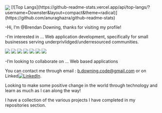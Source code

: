 
<img align="center" src="https://github-readme-stats.vercel.app/api/?username=Downster&theme=radical" /> 
[![Top Langs](https://github-readme-stats.vercel.app/api/top-langs/?username=Downster&layout=compact&theme=radical)](https://github.com/anuraghazra/github-readme-stats)

-Hi, I’m @Brendan Downing, thanks for visiting my profile!

-I’m interested in ... Web application development, specifically for small businesses serving underprivlidged/underresourced communities.


![](https://img.shields.io/badge/Code-Javascript-informational?style=flat&logo=<LOGO_NAME>&logoColor=white&color=2bbc8a) ![](https://img.shields.io/badge/Code-Python-informational?style=flat&logo=<LOGO_NAME>&logoColor=white&color=2bbc8a) ![](https://img.shields.io/badge/Code-React-informational?style=flat&logo=<LOGO_NAME>&logoColor=white&color=2bbc8a) ![](https://img.shields.io/badge/Code-Java-informational?style=flat&logo=<LOGO_NAME>&logoColor=white&color=2bbc8a) ![](https://img.shields.io/badge/Editor-VSCode-informational?style=flat&logo=<LOGO_NAME>&logoColor=white&color=2bbc8a) ![](https://img.shields.io/badge/Code-HTML-informational?style=flat&logo=<LOGO_NAME>&logoColor=white&color=2bbc8a) ![](https://img.shields.io/badge/Code-CSS-informational?style=flat&logo=<LOGO_NAME>&logoColor=white&color=2bbc8a)

-I’m looking to collaborate on ... Web based applications
<!-- Actual text -->

You can contact me through email : b.downing.code@gmail.com or on Linked[![LinkedIn][2.2]][2].

<!-- Icons -->

[2.2]: https://raw.githubusercontent.com/MartinHeinz/MartinHeinz/master/linkedin-3-16.png (LinkedIn icon without padding)

<!-- Links to your social media accounts -->

[2]: https://www.linkedin.com/in/brendan-downing-641672228/



Looking to make some positive change in the world through technology and learn as much as I can along the way!

I have a collection of the various projects I have completed in my repositories section.




